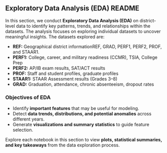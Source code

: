 ## **Exploratory Data Analysis (EDA) README**  

In this section, we conduct **Exploratory Data Analysis (EDA)** on district-level data to identify key patterns, trends, and relationships within the datasets. The analysis focuses on exploring individual datasets to uncover meaningful insights. The datasets explored are:
  - **REF:** Geographical district informationREF, GRAD, PERF1, PERF2, PROF, and STAAR1. 
  - **PERF1:** College, career, and military readiness (CCMR), TSIA, College Prep
  - **PERF2:** AP/IB exam results, SAT/ACT results
  - **PROF:** Staff and student profiles, graduate profiles
  - **STAAR1:** STAAR Assessment results (Grades 3–8)
  - **GRAD:** Graduation, attendance, chronic absenteeism, dropout rates

### **Objectives of EDA**  
- Identify **important features** that may be useful for modeling.  
- Detect **data trends, distributions, and potential anomalies** across different years.  
- Generate **visualizations and summary statistics** to guide feature selection.  

Explore each notebook in this section to view **plots, statistical summaries, and key takeaways** from the data exploration process.  
